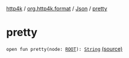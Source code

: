[http4k](../../index.md) / [org.http4k.format](../index.md) / [Json](index.md) / [pretty](./pretty.md)

# pretty

`open fun pretty(node: `[`ROOT`](index.md#ROOT)`): `[`String`](https://kotlinlang.org/api/latest/jvm/stdlib/kotlin/-string/index.html) [(source)](https://github.com/http4k/http4k/blob/master/http4k-core/src/main/kotlin/org/http4k/format/Json.kt#L66)